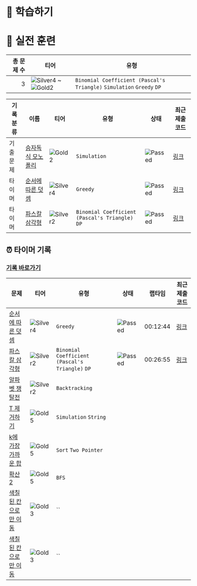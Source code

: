 # 📖 학습하기

# 🥇 실전 훈련
|총 문제 수|티어|유형|
|---:|---|---|
|3|![Silver4][s4] ~ ![Gold2][g2]|`Binomial Coefficient (Pascal's Triangle)` `Simulation` `Greedy` `DP`|

|기록분류|이름|티어|유형|상태|최근 제출 코드|
|---|---|---|---|---|---|
|기출문제|[승자독식 모노폴리](https://www.codetree.ai/training-field/frequent-problems/problems/odd-monopoly)|![Gold2][g2]|`Simulation`|![Passed][passed]|[링크](https://github.com/lZiinl/codetree-TILs/blob/main/241009/%EC%8A%B9%EC%9E%90%EB%8F%85%EC%8B%9D%20%EB%AA%A8%EB%85%B8%ED%8F%B4%EB%A6%AC/odd-monopoly.cpp)|
|타이머|[순서에 따른 덧셈](https://www.codetree.ai/training-field/search/problems/addition-in-order)|![Silver4][s4]|`Greedy`|![Passed][passed]|[링크](https://github.com/lZiinl/codetree-TILs/blob/main/241009/%EC%88%9C%EC%84%9C%EC%97%90%20%EB%94%B0%EB%A5%B8%20%EB%8D%A7%EC%85%88/addition-in-order.cpp)|
|타이머|[파스칼 삼각형](https://www.codetree.ai/training-field/search/problems/pascal-triangle)|![Silver2][s2]|`Binomial Coefficient (Pascal's Triangle)` `DP`|![Passed][passed]|[링크](https://github.com/lZiinl/codetree-TILs/blob/main/241009/%ED%8C%8C%EC%8A%A4%EC%B9%BC%20%EC%82%BC%EA%B0%81%ED%98%95/pascal-triangle.cpp)|


## ⏰ 타이머 기록
### [기록 바로가기](https://www.codetree.ai/training-field/my-records/timer/10045)

|문제|티어|유형|상태|랩타임|최근 제출 코드|
|---|---|---|---|---|---|
[순서에 따른 덧셈](https://www.codetree.ai/training-field/search/problems/addition-in-order)|![Silver4][s4]|`Greedy`|![Passed][passed]|00:12:44|[링크](https://github.com/lZiinl/codetree-TILs/blob/main/241009/%EC%88%9C%EC%84%9C%EC%97%90%20%EB%94%B0%EB%A5%B8%20%EB%8D%A7%EC%85%88/addition-in-order.cpp)|
[파스칼 삼각형](https://www.codetree.ai/training-field/search/problems/pascal-triangle)|![Silver2][s2]|`Binomial Coefficient (Pascal's Triangle)` `DP`|![Passed][passed]|00:26:55|[링크](https://github.com/lZiinl/codetree-TILs/blob/main/241009/%ED%8C%8C%EC%8A%A4%EC%B9%BC%20%EC%82%BC%EA%B0%81%ED%98%95/pascal-triangle.cpp)|
[알파벳 쟁탈전](https://www.codetree.ai/training-field/search/problems/alphabetics-competition)|![Silver2][s2]|`Backtracking`||||
[T 제거하기](https://www.codetree.ai/training-field/search/problems/remove-t)|![Gold5][g5]|`Simulation` `String`||||
[k에 가장 가까운 합](https://www.codetree.ai/training-field/search/problems/sum-closest-to-k)|![Gold5][g5]|`Sort` `Two Pointer`||||
[확산 2](https://www.codetree.ai/training-field/search/problems/diffusion-2)|![Gold5][g5]|`BFS`||||
[색칠된 칸으로만 이동](https://www.codetree.ai/training-field/search/problems/move-to-the-colored-space-only)|![Gold3][g3]|``||||
[색칠된 칸으로만 이동](https://www.codetree.ai/training-field/search/problems/move-to-the-colored-space-only)|![Gold3][g3]|``||||












[b5]: https://img.shields.io/badge/Bronze_5-%235D3E31.svg
[b4]: https://img.shields.io/badge/Bronze_4-%235D3E31.svg
[b3]: https://img.shields.io/badge/Bronze_3-%235D3E31.svg
[b2]: https://img.shields.io/badge/Bronze_2-%235D3E31.svg
[b1]: https://img.shields.io/badge/Bronze_1-%235D3E31.svg
[s5]: https://img.shields.io/badge/Silver_5-%23394960.svg
[s4]: https://img.shields.io/badge/Silver_4-%23394960.svg
[s3]: https://img.shields.io/badge/Silver_3-%23394960.svg
[s2]: https://img.shields.io/badge/Silver_2-%23394960.svg
[s1]: https://img.shields.io/badge/Silver_1-%23394960.svg
[g5]: https://img.shields.io/badge/Gold_5-%23FFC433.svg
[g4]: https://img.shields.io/badge/Gold_4-%23FFC433.svg
[g3]: https://img.shields.io/badge/Gold_3-%23FFC433.svg
[g2]: https://img.shields.io/badge/Gold_2-%23FFC433.svg
[g1]: https://img.shields.io/badge/Gold_1-%23FFC433.svg
[p5]: https://img.shields.io/badge/Platinum_5-%2376DDD8.svg
[p4]: https://img.shields.io/badge/Platinum_4-%2376DDD8.svg
[p3]: https://img.shields.io/badge/Platinum_3-%2376DDD8.svg
[p2]: https://img.shields.io/badge/Platinum_2-%2376DDD8.svg
[p1]: https://img.shields.io/badge/Platinum_1-%2376DDD8.svg
[passed]: https://img.shields.io/badge/Passed-%23009D27.svg
[failed]: https://img.shields.io/badge/Failed-%23D24D57.svg
[easy]: https://img.shields.io/badge/쉬움-%235cb85c.svg?for-the-badge
[medium]: https://img.shields.io/badge/보통-%23FFC433.svg?for-the-badge
[hard]: https://img.shields.io/badge/어려움-%23D24D57.svg?for-the-badge